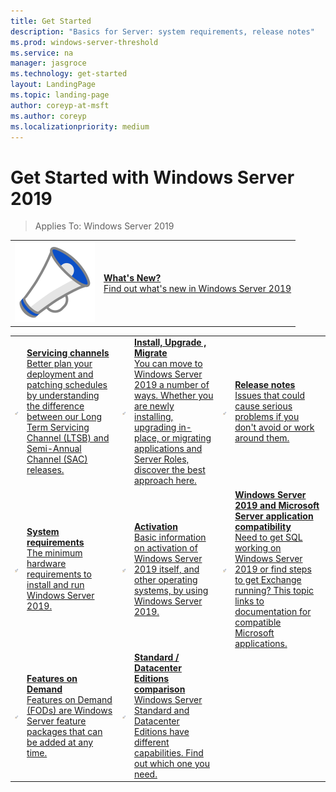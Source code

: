 ```yaml
---
title: Get Started
description: "Basics for Server: system requirements, release notes"
ms.prod: windows-server-threshold
ms.service: na
manager: jasgroce
ms.technology: get-started
layout: LandingPage
ms.topic: landing-page
author: coreyp-at-msft
ms.author: coreyp
ms.localizationpriority: medium
---
```

# Get Started with Windows Server 2019

>Applies To: Windows Server 2019

|       |       |
|   -   |   -   |
| ![What's New?](./media/i-whats-new.svg) | [**What's New?**<br>Find out what's new in Windows Server 2019](whats-new-19.md)|

|       |        |        |     |       |        |
|   -   |   -    |   -    |  -  |  -    |   -    |
| ![Servicing channels](./media/i-get-started.svg)  | [**Servicing channels**<br>Better plan your deployment and patching schedules by understanding the difference between our Long Term Servicing Channel (LTSB) and Semi-Annual Channel (SAC) releases.](servicing-channels-19.md)  | ![Install Upgrade Migrate](./media/i-get-started.svg) | [**Install, Upgrade , Migrate** <br>You can move to Windows Server 2019 a number of ways. Whether you are newly installing, upgrading in-place, or migrating applications and Server Roles, discover the best approach here.](install-upgrade-migrate-19.md)  | ![Release notes](./media/i-get-started.svg) |[**Release notes**<br>Issues that could cause serious problems if you don't avoid or work around them.](rel-notes-19.md)   |
| ![System requirements](./media/i-get-started.svg) | [**System requirements**<br>The minimum hardware requirements to install and run Windows Server 2019.](sys-reqs-19.md) |  ![Activation](./media/i-get-started.svg)|[**Activation**<br>Basic information on activation of Windows Server 2019 itself, and other operating systems, by using Windows Server 2019.](activation-19.md)  |  ![Application Compatibility](./media/i-get-started.svg)|[**Windows Server 2019 and Microsoft Server application compatibility**<br>Need to get SQL working on Windows Server 2019 or find steps to get Exchange running? This topic links to documentation for compatible Microsoft applications.](app-compat-19.md) |
| ![Features on Demand<](./media/i-get-started.svg) | [**Features on Demand**<br>Features on Demand (FODs) are Windows Server feature packages that can be added at any time.](install-fod-19.md) |  ![Standard / Datacenter Editions comparison](./media/i-get-started.svg) | [**Standard / Datacenter Editions comparison**<br>Windows Server Standard and Datacenter Editions have different capabilities. Find out which one you need.](editions-comparison-19.md) |
